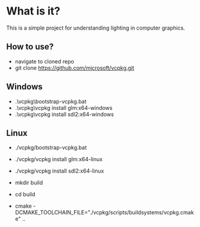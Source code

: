 # What is it?

This is a simple project for understanding lighting in computer graphics.

## How to use?

- navigate to cloned repo
- git clone https://github.com/microsoft/vcpkg.git

## Windows
- .\vcpkg\bootstrap-vcpkg.bat
- .\vcpkg\vcpkg install glm:x64-windows
- .\vcpkg\vcpkg install sdl2:x64-windows

## Linux
- ./vcpkg/bootstrap-vcpkg.bat
- ./vcpkg/vcpkg install glm:x64-linux
- ./vcpkg/vcpkg install sdl2:x64-linux

- mkdir build
- cd build
- cmake -DCMAKE_TOOLCHAIN_FILE="./vcpkg/scripts/buildsystems/vcpkg.cmake" .. 

